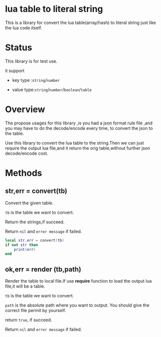 # lua table to literal string

This is a library for convert the lua table(array/hash) to literal string just like the lua code itself.



# Status

This library is for test use.

it support

- key type  :`string`/`number`

- value type:`string`/`number`/`boolean`/`table`

# Overview

The propose  usages for this library ,is you had a json format rule file ,and you may have to do the decode/encode every time, to convert the json to the table.

Use this library to convert the lua table to the string.Then we can just require the output lua file,and it return the orig table,without further json decode/encode cost.



# Methods

## str,err = convert(tb)

Convert the given table.

`tb` is the table we want to convert.

Return the strings,if succeed.

Return `nil` and `error message` if failed.

```lua
local str,err = convert(tb)
if not str then
	print(err)
end
```



## ok,err = render (tb,path)

Render the table to local file.If use **require** function to load the output lua file,it will be a table.

`tb` is the table we want to convert.

`path` is the absolute path where you want to output. You should give the correct file permit by yourself.

return `true`, if succeed.

Return `nil` and `error message` if failed.